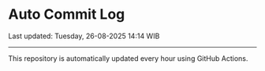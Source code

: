 # Auto Commit Log

Last updated: Tuesday, 26-08-2025 14:14 WIB

---

This repository is automatically updated every hour using GitHub Actions.
